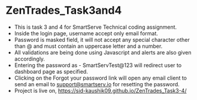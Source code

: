 # ZenTrades_Task3and4
- This is task 3 and 4 for SmartServe Technical coding assignment.
- Inside the login page, username accept only email format.
- Password is masked field, it will not accept any special character other than @ and must contain an uppercase letter and a number.
- All validations are being done using Javascript and alerts are also given accordingly.
- Entering the password as - SmartServTest@123 will redirect user to dashboard page as specified.
- Clicking on the Forgot your password link will open any email client to send an email to support@smartserv.io for resetting the password.
- Project is live on, https://sid-kaushik09.github.io/ZenTrades_Task3-4/

